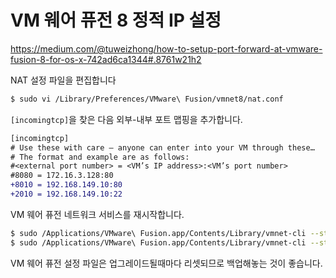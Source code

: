 # VM 웨어 퓨전 8 정적 IP 설정

<https://medium.com/@tuweizhong/how-to-setup-port-forward-at-vmware-fusion-8-for-os-x-742ad6ca1344#.8761w21h2>

NAT 설정 파일을 편집합니다

```bash
$ sudo vi /Library/Preferences/VMware\ Fusion/vmnet8/nat.conf
```

`[incomingtcp]`을 찾은 다음 외부-내부 포트 맵핑을 추가합니다.

```diff
[incomingtcp]
# Use these with care — anyone can enter into your VM through these…
# The format and example are as follows:
#<external port number> = <VM’s IP address>:<VM’s port number>
#8080 = 172.16.3.128:80
+8010 = 192.168.149.10:80
+2010 = 192.168.149.10:22
```

VM 웨어 퓨전 네트워크 서비스를 재시작합니다.

```bash
$ sudo /Applications/VMware\ Fusion.app/Contents/Library/vmnet-cli --stop
$ sudo /Applications/VMware\ Fusion.app/Contents/Library/vmnet-cli --start
```

VM 웨어 퓨전 설정 파일은 업그레이드될때마다 리셋되므로 백업해놓는 것이 좋습니다.